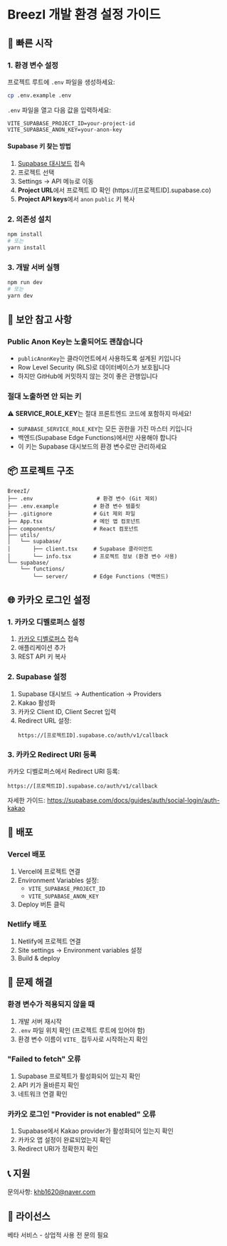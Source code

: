 # BreezI 개발 환경 설정 가이드

## 🚀 빠른 시작

### 1. 환경 변수 설정

프로젝트 루트에 `.env` 파일을 생성하세요:

```bash
cp .env.example .env
```

`.env` 파일을 열고 다음 값을 입력하세요:

```env
VITE_SUPABASE_PROJECT_ID=your-project-id
VITE_SUPABASE_ANON_KEY=your-anon-key
```

#### Supabase 키 찾는 방법

1. [Supabase 대시보드](https://supabase.com/dashboard) 접속
2. 프로젝트 선택
3. Settings → API 메뉴로 이동
4. **Project URL**에서 프로젝트 ID 확인 (https://[프로젝트ID].supabase.co)
5. **Project API keys**에서 `anon` `public` 키 복사

### 2. 의존성 설치

```bash
npm install
# 또는
yarn install
```

### 3. 개발 서버 실행

```bash
npm run dev
# 또는
yarn dev
```

## 🔐 보안 참고 사항

### Public Anon Key는 노출되어도 괜찮습니다

- `publicAnonKey`는 클라이언트에서 사용하도록 설계된 키입니다
- Row Level Security (RLS)로 데이터베이스가 보호됩니다
- 하지만 GitHub에 커밋하지 않는 것이 좋은 관행입니다

### 절대 노출하면 안 되는 키

⚠️ **SERVICE_ROLE_KEY**는 절대 프론트엔드 코드에 포함하지 마세요!

- `SUPABASE_SERVICE_ROLE_KEY`는 모든 권한을 가진 마스터 키입니다
- 백엔드(Supabase Edge Functions)에서만 사용해야 합니다
- 이 키는 Supabase 대시보드의 환경 변수로만 관리하세요

## 📦 프로젝트 구조

```
BreezI/
├── .env                    # 환경 변수 (Git 제외)
├── .env.example           # 환경 변수 템플릿
├── .gitignore             # Git 제외 파일
├── App.tsx                # 메인 앱 컴포넌트
├── components/            # React 컴포넌트
├── utils/
│   └── supabase/
│       ├── client.tsx     # Supabase 클라이언트
│       └── info.tsx       # 프로젝트 정보 (환경 변수 사용)
└── supabase/
    └── functions/
        └── server/        # Edge Functions (백엔드)
```

## 🌐 카카오 로그인 설정

### 1. 카카오 디벨로퍼스 설정

1. [카카오 디벨로퍼스](https://developers.kakao.com) 접속
2. 애플리케이션 추가
3. REST API 키 복사

### 2. Supabase 설정

1. Supabase 대시보드 → Authentication → Providers
2. Kakao 활성화
3. 카카오 Client ID, Client Secret 입력
4. Redirect URL 설정:
   ```
   https://[프로젝트ID].supabase.co/auth/v1/callback
   ```

### 3. 카카오 Redirect URI 등록

카카오 디벨로퍼스에서 Redirect URI 등록:
```
https://[프로젝트ID].supabase.co/auth/v1/callback
```

자세한 가이드: https://supabase.com/docs/guides/auth/social-login/auth-kakao

## 🚢 배포

### Vercel 배포

1. Vercel에 프로젝트 연결
2. Environment Variables 설정:
   - `VITE_SUPABASE_PROJECT_ID`
   - `VITE_SUPABASE_ANON_KEY`
3. Deploy 버튼 클릭

### Netlify 배포

1. Netlify에 프로젝트 연결
2. Site settings → Environment variables 설정
3. Build & deploy

## 🐛 문제 해결

### 환경 변수가 적용되지 않을 때

1. 개발 서버 재시작
2. `.env` 파일 위치 확인 (프로젝트 루트에 있어야 함)
3. 환경 변수 이름이 `VITE_` 접두사로 시작하는지 확인

### "Failed to fetch" 오류

1. Supabase 프로젝트가 활성화되어 있는지 확인
2. API 키가 올바른지 확인
3. 네트워크 연결 확인

### 카카오 로그인 "Provider is not enabled" 오류

1. Supabase에서 Kakao provider가 활성화되어 있는지 확인
2. 카카오 앱 설정이 완료되었는지 확인
3. Redirect URI가 정확한지 확인

## 📞 지원

문의사항: khb1620@naver.com

## 📄 라이선스

베타 서비스 - 상업적 사용 전 문의 필요
